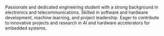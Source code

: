 Passionate and dedicated engineering student with a strong background in electronics and telecommunications. Skilled in software and hardware development, machine learning, and project leadership. Eager to contribute to innovative projects and research in AI and hardware accelerators for embedded systems.

<!---
j0gi-18/j0gi-18 is a ✨ special ✨ repository because its `README.md` (this file) appears on your GitHub profile.
You can click the Preview link to take a look at your changes.
--->
